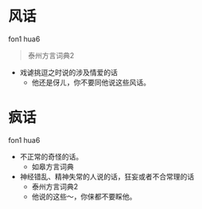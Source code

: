 # 风话
fon1 hua6
> 泰州方言词典2
- 戏谑挑逗之时说的涉及情爱的话
  - 他还是伢ㄦ，你不要同他说这些风话。

# 疯话
fon1 hua6
+ 不正常的奇怪的话。
  * 如皋方言词典
+ 神经错乱、精神失常的人说的话，狂妄或者不合常理的话
  * 泰州方言词典2
  - 他说的这些～，你俫都不要睬他。
